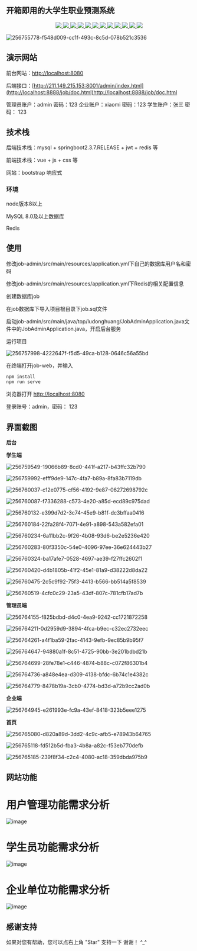 ## 开箱即用的大学生职业预测系统


<p align="center">
   <a target="_blank" href="https://github.com/yx159247/MP_take_out">
      <img src="https://img.shields.io/hexpm/l/plug.svg"/>
      <img src="https://img.shields.io/badge/JDK-1.8+-green.svg"/>
      <img src="https://img.shields.io/badge/springboot-2.7.1-green"/>
      <img src="https://img.shields.io/badge/vue-2.6.11-green"/>
      <img src="https://img.shields.io/badge/mysql-8.0.29-green"/>
      <img src="https://img.shields.io/badge/mybatis--plus-3.5.2-green"/>
      <img src="https://img.shields.io/badge/redis-6.x-green"/>
      <img src="https://img.shields.io/badge/minio-8.3.7-green"/>
      <img src="https://img.shields.io/badge/quarz-2.3.2-green"/>
      <img src="https://img.shields.io/badge/shiro-1.9.0-green"/>
      <img src="https://img.shields.io/badge/easypoi-4.1.0-green"/>
      <img src="https://img.shields.io/badge/knife4j-2.0.9-green"/>
   </a>
</p>



![256755778-f548d009-cc1f-493c-8c5d-078b521c3536](https://github.com/xu-zi-kang/job/assets/108520582/c8740331-8f5c-43ab-967e-26d0cc157aff)



</div>

## 演示网站
前台网站：[http://localhost:8080](http://localhost:8080/)

后端接口：[http://211.149.215.153:8001/admin/index.html](http://localhost:8888/job/doc.html)http://localhost:8888/job/doc.html

管理员账户：admin  密码：123
企业账户：xiaomi 密码：123
学生账户：张三 密码： 123

## 技术栈

后端技术栈：mysql + springboot2.3.7.RELEASE + jwt + redis  等

前端技术栈：vue + js + css 等

网站：bootstrap 响应式

### 环境

node版本8以上

MySQL 8.0及以上数据库

Redis

## 使用


修改job-admin/src/main/resources/application.yml下自己的数据库用户名和密码

修改job-admin/src/main/resources/application.yml下Redis的相关配置信息



创建数据库job

在job数据库下导入项目根目录下job.sql文件

启动job-admin/src/main/java/top/ludonghuang/JobAdminApplication.java文件中的JobAdminApplication.java，开启后台服务


运行项目

![256757998-4222647f-f5d5-49ca-b128-0646c56a55bd](https://github.com/xu-zi-kang/job/assets/108520582/92c84400-aecd-4a31-b0d3-dd2d6b8124c6)


在终端打开job-web，并输入

```bash
npm install
npm run serve
```


浏览器打开 [http://localhost:8080](http://localhost:8080/)

登录账号：admin，密码： 123

## 界面截图

**后台**

**学生端**

![256759549-19066b89-8cd0-441f-a217-b43ffc32b790](https://github.com/xu-zi-kang/job/assets/108520582/fda87e16-a7bd-491a-b645-783e23691a2c)

![256759992-efff9de9-147c-4fa7-b89a-8fa83b7119db](https://github.com/xu-zi-kang/job/assets/108520582/724d8933-75a4-44ad-9842-1df2c67175b5)

![256760037-c12e0775-cf56-4192-9e87-06272698792c](https://github.com/xu-zi-kang/job/assets/108520582/6559c034-0515-4a7f-ba4c-80dde8c0e39b)

![256760087-f7336288-c573-4e20-a85d-ecd89c975dad](https://github.com/xu-zi-kang/job/assets/108520582/3ed2a83e-968c-4e1a-9742-5903bdc110b5)

![256760132-e399d7d2-3c74-45e9-b81f-dc3bffaa0416](https://github.com/xu-zi-kang/job/assets/108520582/3dd8c538-9b77-446e-85a7-86b8f4a51cb1)

![256760184-22fa28f4-7071-4e91-a898-543a582efa01](https://github.com/xu-zi-kang/job/assets/108520582/72298210-6b62-45cd-9860-d6810fed277e)

![256760234-6a11bb2c-9f26-4b08-93d6-be2e5236e420](https://github.com/xu-zi-kang/job/assets/108520582/21a1e16a-7e8d-4500-9fdd-eb71d2128b6d)

![256760283-80f3350c-54e0-4096-97ee-36e624443b27](https://github.com/xu-zi-kang/job/assets/108520582/728b7ad5-1a93-4096-bc71-1bdc59e2fded)

![256760324-ba17afe7-0528-4697-ae39-f27ffc2602f1](https://github.com/xu-zi-kang/job/assets/108520582/94fddbe0-0a9f-47fa-9c83-ac1e58d5d71b)

![256760420-d4b1805b-41f2-45e1-81a9-d38222d8da22](https://github.com/xu-zi-kang/job/assets/108520582/b1a1030f-846a-48c1-ad9d-3d029274b487)

![256760475-2c5c9f92-75f3-4413-b566-bb514a5f8539](https://github.com/xu-zi-kang/job/assets/108520582/24891051-44cf-4212-bb03-b112c0a1ba08)

![256760519-4cfc0c29-23a5-43df-807c-781cfb17ad7b](https://github.com/xu-zi-kang/job/assets/108520582/529005e3-d2d4-424b-a12b-7bf45e6d68dd)



**管理员端**

![256764155-f825bdbd-d4c0-4ea9-9242-cc1721872258](https://github.com/xu-zi-kang/job/assets/108520582/6a26068f-1019-4112-8575-0b14c6e7defe)

![256764211-0d2959d9-3894-4fca-b9ec-c32ec2732eec](https://github.com/xu-zi-kang/job/assets/108520582/bfdd767b-39bf-49eb-9c3c-4e89b72a247a)

![256764261-a4f1ba59-2fac-4143-9efb-9ec85b9b95f7](https://github.com/xu-zi-kang/job/assets/108520582/1e00b6cc-72cd-4c41-95fd-589abf0a5324)

![256764647-94880a1f-8c51-4725-90bb-3e201bdbd21b](https://github.com/xu-zi-kang/job/assets/108520582/e3e57abf-ec5d-4014-881a-398191c8530f)

![256764699-28fe78e1-c446-4874-b88c-c072f86301b4](https://github.com/xu-zi-kang/job/assets/108520582/cf47cd5e-68c5-4156-aa85-0b1db7062d0c)

![256764736-a848e4ea-d309-4138-bfdc-6b74c1e4382c](https://github.com/xu-zi-kang/job/assets/108520582/2b372ca0-fc1f-47c9-acc3-731406685022)

![256764779-8478b19a-3cb0-4774-bd3d-a72b9cc2ad0b](https://github.com/xu-zi-kang/job/assets/108520582/edbac862-0c14-4905-bdb0-006879b05750)


**企业端**

![256764945-e261993e-fc9a-43ef-8418-323b5eee1275](https://github.com/xu-zi-kang/job/assets/108520582/638913c9-2727-46d8-a19f-9f9fd2ee6bac)


**首页**

![256765080-d820a89d-3dd2-4c9c-afb5-e78943b64765](https://github.com/xu-zi-kang/job/assets/108520582/4a59cfd8-d05d-47f8-9695-237b6066a56a)

![256765118-fd512b5d-fba3-4b8a-a82c-f53eb770defb](https://github.com/xu-zi-kang/job/assets/108520582/5c096b43-5933-419f-b5e7-228fba256cc5)

![256765185-239f8f34-c2c4-4080-ac18-359dbda975b9](https://github.com/xu-zi-kang/job/assets/108520582/3a9e8fb9-98fb-4fde-b3eb-4ea4e1c32a32)



## 网站功能

# 用户管理功能需求分析
![image](https://github.com/xu-zi-kang/job/assets/108520582/32d5b6a1-5572-4e9a-9387-59d6fdd9045b)


# 学生员功能需求分析
![image](https://github.com/xu-zi-kang/job/assets/108520582/81fdc30c-e654-41e2-ba6c-80577f5698fe)


# 企业单位功能需求分析
![image](https://github.com/xu-zi-kang/job/assets/108520582/c554926c-1a17-4bea-8bfa-d8cf4780fd29)






## 感谢支持

如果对您有帮助，您可以点右上角 "Star" 支持一下 谢谢！ ^_^






































